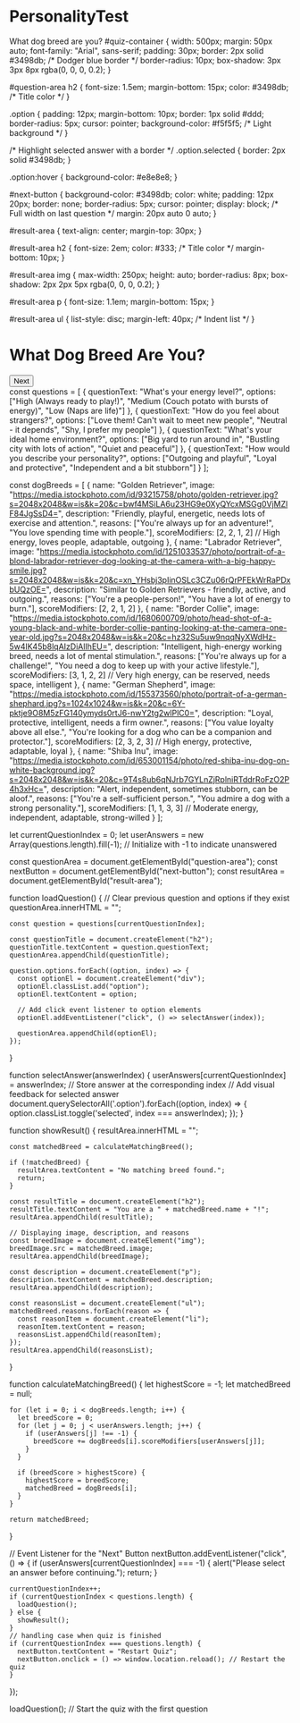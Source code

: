 # PersonalityTest
What dog breed are you?
#quiz-container {
    width: 500px;
    margin: 50px auto;
    font-family: "Arial", sans-serif;
    padding: 30px;
    border: 2px solid #3498db; /* Dodger blue border */
    border-radius: 10px;
    box-shadow: 3px 3px 8px rgba(0, 0, 0, 0.2);
  }
  
  #question-area h2 {
    font-size: 1.5em;
    margin-bottom: 15px;
    color: #3498db; /* Title color */
  }
  
  .option {
    padding: 12px;
    margin-bottom: 10px;
    border: 1px solid #ddd;
    border-radius: 5px;
    cursor: pointer;
    background-color: #f5f5f5; /* Light background */
  }
  
  /* Highlight selected answer with a border */
  .option.selected {
    border: 2px solid #3498db;
  }
  
  .option:hover {
    background-color: #e8e8e8;
  }
  
  #next-button {
    background-color: #3498db;
    color: white;
    padding: 12px 20px;
    border: none;
    border-radius: 5px;
    cursor: pointer;
    display: block; /* Full width on last question */
    margin: 20px auto 0 auto;
  }
  
  #result-area {
    text-align: center;
    margin-top: 30px;
  }
  
  #result-area h2 {
    font-size: 2em;
    color: #333; /* Title color */
    margin-bottom: 10px;
  }
  
  #result-area img {
    max-width: 250px;
    height: auto;
    border-radius: 8px;
    box-shadow: 2px 2px 5px rgba(0, 0, 0, 0.2);
  }
  
  #result-area p {
    font-size: 1.1em;
    margin-bottom: 15px;
  }
  
  #result-area ul {
    list-style: disc;
    margin-left: 40px; /* Indent list */
  }
<!DOCTYPE html>
<html>
<head>
  <title>What Dog Breed Are You?</title>
  <link rel="stylesheet" href="styles.css">
</head>
<body>
  <div id="quiz-container">
    <h1>What Dog Breed Are You?</h1>
    <div id="question-area">
      </div>
    <button id="next-button">Next</button>
    <div id="result-area">
      </div>
  </div>
  <script src="script.js"></script>
</body>
</html>
const questions = [
    {
      questionText: "What's your energy level?",
      options: ["High (Always ready to play!)", "Medium (Couch potato with bursts of energy)", "Low (Naps are life)"]
    },
    {
      questionText: "How do you feel about strangers?",
      options: ["Love them! Can't wait to meet new people", "Neutral - it depends", "Shy, I prefer my people"]
    },
    {
      questionText: "What's your ideal home environment?",
      options: ["Big yard to run around in", "Bustling city with lots of action", "Quiet and peaceful"]
    },
    {
      questionText: "How would you describe your personality?",
      options: ["Outgoing and playful", "Loyal and protective", "Independent and a bit stubborn"]
    }
  ];
  
  
  const dogBreeds = [
    {
      name: "Golden Retriever",
      image: "https://media.istockphoto.com/id/93215758/photo/golden-retriever.jpg?s=2048x2048&w=is&k=20&c=bwf4MSiLA6u23HG9e0XyQYcxMSGg0VjMZlF84JgSsD4=",
      description: "Friendly, playful, energetic, needs lots of exercise and attention.",
      reasons: ["You're always up for an adventure!", "You love spending time with people."],
      scoreModifiers: [2, 2, 1, 2] // High energy, loves people, adaptable, outgoing
    },
    {
      name: "Labrador Retriever",
      image: "https://media.istockphoto.com/id/1251033537/photo/portrait-of-a-blond-labrador-retriever-dog-looking-at-the-camera-with-a-big-happy-smile.jpg?s=2048x2048&w=is&k=20&c=xn_YHsbj3pIinOSLc3CZu06rQrPFEkWrRaPDxbUQzOE=",
      description: "Similar to Golden Retrievers - friendly, active, and outgoing.",
      reasons: ["You're a people-person!", "You have a lot of energy to burn."],
      scoreModifiers: [2, 2, 1, 2]
    },
    {
      name: "Border Collie",
      image: "https://media.istockphoto.com/id/1680600709/photo/head-shot-of-a-young-black-and-white-border-collie-panting-looking-at-the-camera-one-year-old.jpg?s=2048x2048&w=is&k=20&c=hz32Su5uw9nqqNyXWdHz-5w4lK45b8lqAIzDiAlIhEU=",
      description: "Intelligent, high-energy working breed, needs a lot of mental stimulation.",
      reasons: ["You're always up for a challenge!", "You need a dog to keep up with your active lifestyle."],
      scoreModifiers: [3, 1, 2, 2] // Very high energy, can be reserved, needs space, intelligent
    },
    {
      name: "German Shepherd",
      image: "https://media.istockphoto.com/id/155373560/photo/portrait-of-a-german-shephard.jpg?s=1024x1024&w=is&k=20&c=6Y-pktje9O8M5zFG140ymyds0rtJ6-nwY2tg2wlPlC0=",
      description: "Loyal, protective, intelligent, needs a firm owner.",
      reasons: ["You value loyalty above all else.", "You're looking for a dog who can be a companion and protector."],
      scoreModifiers: [2, 3, 2, 3] // High energy, protective, adaptable, loyal
    },
    {
      name: "Shiba Inu",
      image: "https://media.istockphoto.com/id/653001154/photo/red-shiba-inu-dog-on-white-background.jpg?s=2048x2048&w=is&k=20&c=9T4s8ub6qNJrb7GYLnZjRplniRTddrRoFzO2P4h3xHc=",
      description: "Alert, independent, sometimes stubborn, can be aloof.",
      reasons: ["You're a self-sufficient person.", "You admire a dog with a strong personality."],
      scoreModifiers: [1, 1, 3, 3] // Moderate energy, independent, adaptable, strong-willed
    }
  ];
  
  let currentQuestionIndex = 0;
  let userAnswers = new Array(questions.length).fill(-1); // Initialize with -1 to indicate unanswered
  
  const questionArea = document.getElementById("question-area");
  const nextButton = document.getElementById("next-button");
  const resultArea = document.getElementById("result-area");
  
  function loadQuestion() {
    // Clear previous question and options if they exist
    questionArea.innerHTML = "";
  
    const question = questions[currentQuestionIndex];
  
    const questionTitle = document.createElement("h2");
    questionTitle.textContent = question.questionText;
    questionArea.appendChild(questionTitle);
  
    question.options.forEach((option, index) => {
      const optionEl = document.createElement("div");
      optionEl.classList.add("option");
      optionEl.textContent = option;
  
      // Add click event listener to option elements
      optionEl.addEventListener("click", () => selectAnswer(index));
  
      questionArea.appendChild(optionEl);
    });
  }
  
  function selectAnswer(answerIndex) {
    userAnswers[currentQuestionIndex] = answerIndex; // Store answer at the corresponding index
    // Add visual feedback for selected answer
    document.querySelectorAll('.option').forEach((option, index) => {
      option.classList.toggle('selected', index === answerIndex);
    });
  }
  
  function showResult() {
    resultArea.innerHTML = "";
  
    const matchedBreed = calculateMatchingBreed();
    
    if (!matchedBreed) {
      resultArea.textContent = "No matching breed found.";
      return;
    }
  
    const resultTitle = document.createElement("h2");
    resultTitle.textContent = "You are a " + matchedBreed.name + "!";
    resultArea.appendChild(resultTitle);
  
    // Displaying image, description, and reasons
    const breedImage = document.createElement("img");
    breedImage.src = matchedBreed.image;
    resultArea.appendChild(breedImage);
  
    const description = document.createElement("p");
    description.textContent = matchedBreed.description;
    resultArea.appendChild(description);
  
    const reasonsList = document.createElement("ul");
    matchedBreed.reasons.forEach(reason => {
      const reasonItem = document.createElement("li");
      reasonItem.textContent = reason;
      reasonsList.appendChild(reasonItem);
    });
    resultArea.appendChild(reasonsList);
  }
  
  
  function calculateMatchingBreed() {
    let highestScore = -1;
    let matchedBreed = null;
  
    for (let i = 0; i < dogBreeds.length; i++) {
      let breedScore = 0;
      for (let j = 0; j < userAnswers.length; j++) {
        if (userAnswers[j] !== -1) {
          breedScore += dogBreeds[i].scoreModifiers[userAnswers[j]];
        }
      }
  
      if (breedScore > highestScore) {
        highestScore = breedScore;
        matchedBreed = dogBreeds[i];
      }
    }
  
    return matchedBreed;
  }
  
  // Event Listener for the "Next" Button
  nextButton.addEventListener("click", () => {
    if (userAnswers[currentQuestionIndex] === -1) {
      alert("Please select an answer before continuing.");
      return;
    }
  
    currentQuestionIndex++;
    if (currentQuestionIndex < questions.length) {
      loadQuestion();
    } else {
      showResult();
    }
    // handling case when quiz is finished
    if (currentQuestionIndex === questions.length) {
      nextButton.textContent = "Restart Quiz";
      nextButton.onclick = () => window.location.reload(); // Restart the quiz
    }
  });
  
  
  loadQuestion(); // Start the quiz with the first question


  

